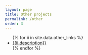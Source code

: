 ```yaml
---
layout: page
title: Other projects
permalink: /other
order: 3
---
```


<ul>
{% for ii in site.data.other_links %}
    <li><a href="{{ii.url}}">{{ii.description}}</a></li>
{% endfor %}
</ul>
